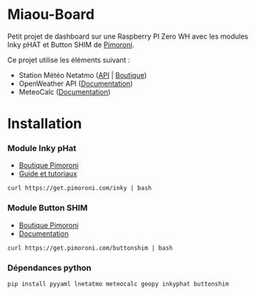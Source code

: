 # Miaou-Board

Petit projet de dashboard sur une Raspberry PI Zero WH avec les modules Inky pHAT et Button SHIM de [Pimoroni](https://shop.pimoroni.com/).

Ce projet utilise les éléments suivant :
* Station Météo Netatmo ([API](https://dev.netatmo.com/) | [Boutique](https://shop.netatmo.com))
* OpenWeather API ([Documentation](https://openweathermap.org/api))
* MeteoCalc ([Documentation](meteocalc))


# Installation

### Module Inky pHat

* [Boutique Pimoroni](https://shop.pimoroni.com/products/inky-phat?variant=12549254217811)
* [Guide et tutoriaux](https://learn.pimoroni.com/tutorial/sandyj/getting-started-with-inky-phat)

```
curl https://get.pimoroni.com/inky | bash
```

### Module Button SHIM

* [Boutique Pimoroni](https://shop.pimoroni.com/products/button-shim)
* [Documentation](http://docs.pimoroni.com/buttonshim/)

```
curl https://get.pimoroni.com/buttonshim | bash
```

### Dépendances python

```
pip install pyyaml lnetatmo meteocalc geopy inkyphat buttonshim
```
